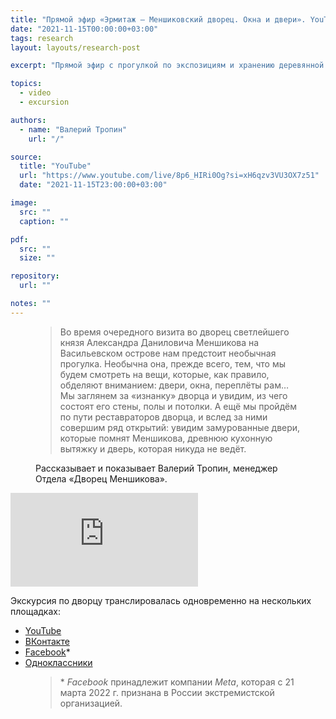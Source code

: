 ```yaml
---
title: "Прямой эфир «Эрмитаж — Меншиковский дворец. Окна и двери». YouTube, 2021"
date: "2021-11-15T00:00:00+03:00"
tags: research
layout: layouts/research-post

excerpt: "Прямой эфир с прогулкой по экспозициям и хранению деревянной археологии Дворца Меншикова для соцсетей Государственного Эрмитажа"

topics:
  - video
  - excursion

authors:
  - name: "Валерий Тропин"
    url: "/"

source:
  title: "YouTube"
  url: "https://www.youtube.com/live/8p6_HIRi0Og?si=xH6qzv3VU3OX7z51"
  date: "2021-11-15T23:00:00+03:00"

image:
  src: ""
  caption: ""

pdf:
  src: ""
  size: ""

repository:
  url: ""

notes: ""
---
```


<figure class="quote">
  <blockquote>Во время очередного визита во дворец светлейшего князя Александра Даниловича Меншикова на Васильевском острове нам предстоит необычная прогулка. Необычна она, прежде всего, тем, что мы будем смотреть на вещи, которые, как правило, обделяют вниманием: двери, окна, переплёты рам… Мы заглянем за «изнанку» дворца и увидим, из чего состоят его стены, полы и потолки. А ещё мы пройдём по пути реставраторов дворца, и вслед за ними совершим ряд открытий: увидим замурованные двери, которые помнят Меншикова, древнюю кухонную вытяжку и дверь, которая никуда не ведёт.</blockquote>
  <figcaption class="quote-caption">Рассказывает и показывает Валерий Тропин, менеджер Отдела «Дворец Меншикова».</figcaption>
</figure>

<div class="video-frame">
<iframe src="https://www.youtube-nocookie.com/embed/8p6_HIRi0Og?si=uZDdX1-YcSfBcEeW" title="YouTube video player" frameborder="0" allow="accelerometer; autoplay; clipboard-write; encrypted-media; gyroscope; picture-in-picture; web-share" referrerpolicy="strict-origin-when-cross-origin" allowfullscreen></iframe>
</div>

Экскурсия по дворцу транслировалась одновременно на нескольких площадках:

- [YouTube](https://youtu.be/8p6_HIRi0Og)
- [ВКонтакте](https://vk.com/video-67940544_456241276)
- [Facebook](https://www.facebook.com/state.hermitage/videos/602677137650839)\*
- [Одноклассники](https://ok.ru/live/3117195730521)

<figure class="quote">
  <blockquote>
    * <cite>Facebook</cite> принадлежит компании <cite>Meta</cite>, которая с 21 марта 2022 г. признана в России экстремистской организацией.
</blockquote>
  <figcaption class="quote-caption"></figcaption>
</figure>
